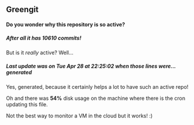 ## Greengit

#### Do you wonder why this repository is so active?

##### After all it has 10610 commits!

But is it *really* active? Well...

##### Last update was on Tue Apr 28 at 22:25:02 when those lines were... generated

Yes, generated, because it certainly helps a lot to have such an active repo!

Oh and there was **54%** disk usage on the machine
where there is the cron updating this file.

Not the best way to monitor a VM in the cloud but it works! :)
